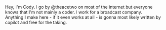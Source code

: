 Hey, I'm Cody.
I go by @theacetwo on most of the internet but everyone knows that
I'm not mainly a coder. I work for a broadcast company.
Anything I make here - if it even works at all - is gonna most likely written by copilot and free for the taking.
